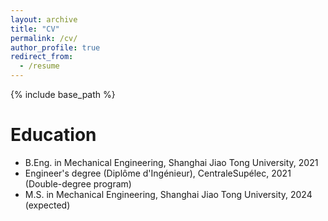```yaml
---
layout: archive
title: "CV"
permalink: /cv/
author_profile: true
redirect_from:
  - /resume
---
```


{% include base_path %}

Education
======
* B.Eng. in Mechanical Engineering, Shanghai Jiao Tong University, 2021
* Engineer's degree (Diplôme d'Ingénieur), CentraleSupélec, 2021 (Double-degree program)
* M.S. in Mechanical Engineering, Shanghai Jiao Tong University, 2024 (expected)


